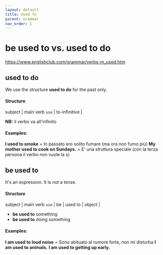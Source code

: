 ```yaml
---
layout: default
title: Used To
parent: Grammar
nav_order: 1
---
```


# be used to vs. used to do

https://www.englishclub.com/grammar/verbs-m_used.htm

## used to do

We use the structure **used to do** for the past only.

#### Structure

subject |	main verb `use` |	to-infinitive |

**NB:** il verbo va all'infinito

#### Examples:

**I used to smoke** = In passato ero solito fumare (ma ora non fumo più)
**My mother used to cook on Sundays.** = E' una struttura speciale (con la terza persona il verbo non vuole la s)


## be used to

It's an expression. It is not a tense.

#### Structure

subject | main verb `use` | be | used to | object |

- **be used to** something
- **be used to** doing something

#### Examples:

**I am used to loud noise** = Sono abituato al rumore forte, non mi disturba
**I am used to animals.**
**I am used to getting up early.**
